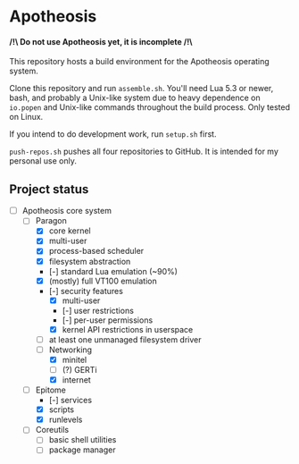 # Apotheosis

#### /!\\ Do not use Apotheosis yet, it is incomplete /!\\

This repository hosts a build environment for the Apotheosis operating system.

Clone this repository and run `assemble.sh`.  You'll need Lua 5.3 or newer, bash, and probably a Unix-like system due to heavy dependence on `io.popen` and Unix-like commands throughout the build process.  Only tested on Linux.

If you intend to do development work, run `setup.sh` first.

`push-repos.sh` pushes all four repositories to GitHub.  It is intended for my personal use only.

## Project status
- [ ] Apotheosis core system
  - [ ] Paragon
    - [X] core kernel
    - [X] multi-user
    - [X] process-based scheduler
    - [X] filesystem abstraction
    - [-] standard Lua emulation (~90%)
    - [X] \(mostly\) full VT100 emulation
    - [-] security features
      - [X] multi-user
      - [-] user restrictions
      - [-] per-user permissions
      - [X] kernel API restrictions in userspace
    - [ ] at least one unmanaged filesystem driver
    - [ ] Networking
      - [X] minitel
      - [ ] (?) GERTi
      - [X] internet
  - [ ] Epitome
    - [-] services
    - [X] scripts
    - [X] runlevels
  - [ ] Coreutils
    - [ ] basic shell utilities
    - [ ] package manager
